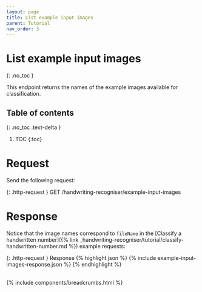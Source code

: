 ```yaml
---
layout: page
title: List example input images
parent: Tutorial
nav_order: 3
---
```


# List example input images
{: .no_toc }

This endpoint returns the names of the example images available for classification.

## Table of contents
{: .no_toc .text-delta }

1. TOC
{:toc}

# Request

Send the following request:

{: .http-request }
GET /handwriting-recogniser/example-input-images

# Response

Notice that the image names correspond to `fileName` in the
[Classify a handwritten number]({% link _handwriting-recogniser/tutorial/classify-handwritten-number.md %})
example requests:

{: .http-request }
Response
{% highlight json %}
{% include example-input-images-response.json %}
{% endhighlight %}

<br />
{% include components/breadcrumbs.html %}
